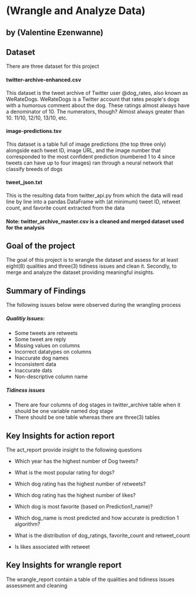# (Wrangle and Analyze Data)
## by (Valentine Ezenwanne)


## Dataset
There are three dataset for this project

#### twitter-archive-enhanced.csv
This dataset is the tweet archive of Twitter user @dog_rates, also known as WeRateDogs. WeRateDogs is a Twitter account that rates people's dogs with a humorous comment about the dog. These ratings almost always have a denominator of 10. The numerators, though? Almost always greater than 10. 11/10, 12/10, 13/10, etc.

#### image-predictions.tsv
This dataset is a table full of image predictions (the top three only) alongside each tweet ID, image URL, and the image number that corresponded to the most confident prediction (numbered 1 to 4 since tweets can have up to four images) ran through a neural network that classify breeds of dogs

#### tweet_json.txt 
This is the resulting data from twitter_api.py from which the data will read line by line into a pandas DataFrame with (at minimum) tweet ID, retweet count, and favorite count extracted from the data


#### Note: twitter_archive_master.csv is a cleaned and merged dataset used for the analysis


## Goal of the project

The goal of this project is to wrangle the dataset and assess for at least eight(8) qualities and three(3) tidiness issues and clean it. Secondly, to merge and analyze the dataset providing meaningful insights.


## Summary of Findings

The following issues below were observed during the wrangling process

##### Qualitiy Issues:
- Some tweets are retweets
- Some tweet are reply
- Missing values on columns 
- Incorrect datatypes on columns
- Inaccurate dog names
- Inconsistent data
- Inaccurate dats
- Non-descriptive column name

##### Tidiness issues
- There are four columns of dog stages in twitter_archive table when it should be one variable named dog stage
- There should be one table whereas there are three(3) tables



## Key Insights for action report

The act_report provide insight to the following questions

- Which year has the highest number of Dog tweets?

- What is the most popular rating for dogs?

- Which dog rating has the highest number of retweets?

- Which dog rating has the highest number of likes?

- Which dog is most favorite (based on Prediction1_name)?

- Which dog_name is most predicted and how accurate is prediction 1 algorithm?

- What is the distribution of dog_ratings, favorite_count and retweet_count

- Is likes associated with retweet

## Key Insights for wrangle report

The wrangle_report contain a table of the qualities and tidiness issues assessment and cleaning 
